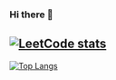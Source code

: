 ### Hi there 👋

[![LeetCode stats](https://leetcode-stats-six.vercel.app/api?username=borislavgol&theme=dark)](https://github.com/KnlnKS/leetcode-stats)
-
[![Top Langs](https://github-readme-stats.vercel.app/api/top-langs/?username=borislavgol&layout=compact&theme=gruvbox)](https://github.com/anuraghazra/github-readme-stats)

<!--
**borislavgol/borislavgol** is a ✨ _special_ ✨ repository because its `README.md` (this file) appears on your GitHub profile.

Here are some ideas to get you started:

- 🔭 I’m currently working on ...
- 🌱 I’m currently learning ...
- 👯 I’m looking to collaborate on ...
- 🤔 I’m looking for help with ...
- 💬 Ask me about ...
- 📫 How to reach me: ...
- 😄 Pronouns: ...
- ⚡ Fun fact: ...
-->

